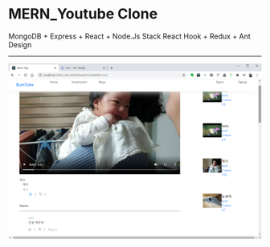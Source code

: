 # MERN_Youtube Clone
MongoDB + Express + React + Node.Js Stack
React Hook + Redux + Ant Design

---

![캡처](/samples/image1.png)

